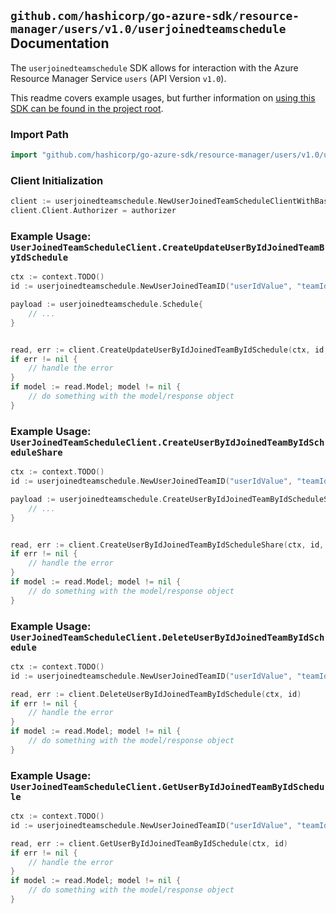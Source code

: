 
## `github.com/hashicorp/go-azure-sdk/resource-manager/users/v1.0/userjoinedteamschedule` Documentation

The `userjoinedteamschedule` SDK allows for interaction with the Azure Resource Manager Service `users` (API Version `v1.0`).

This readme covers example usages, but further information on [using this SDK can be found in the project root](https://github.com/hashicorp/go-azure-sdk/tree/main/docs).

### Import Path

```go
import "github.com/hashicorp/go-azure-sdk/resource-manager/users/v1.0/userjoinedteamschedule"
```


### Client Initialization

```go
client := userjoinedteamschedule.NewUserJoinedTeamScheduleClientWithBaseURI("https://management.azure.com")
client.Client.Authorizer = authorizer
```


### Example Usage: `UserJoinedTeamScheduleClient.CreateUpdateUserByIdJoinedTeamByIdSchedule`

```go
ctx := context.TODO()
id := userjoinedteamschedule.NewUserJoinedTeamID("userIdValue", "teamIdValue")

payload := userjoinedteamschedule.Schedule{
	// ...
}


read, err := client.CreateUpdateUserByIdJoinedTeamByIdSchedule(ctx, id, payload)
if err != nil {
	// handle the error
}
if model := read.Model; model != nil {
	// do something with the model/response object
}
```


### Example Usage: `UserJoinedTeamScheduleClient.CreateUserByIdJoinedTeamByIdScheduleShare`

```go
ctx := context.TODO()
id := userjoinedteamschedule.NewUserJoinedTeamID("userIdValue", "teamIdValue")

payload := userjoinedteamschedule.CreateUserByIdJoinedTeamByIdScheduleShareRequest{
	// ...
}


read, err := client.CreateUserByIdJoinedTeamByIdScheduleShare(ctx, id, payload)
if err != nil {
	// handle the error
}
if model := read.Model; model != nil {
	// do something with the model/response object
}
```


### Example Usage: `UserJoinedTeamScheduleClient.DeleteUserByIdJoinedTeamByIdSchedule`

```go
ctx := context.TODO()
id := userjoinedteamschedule.NewUserJoinedTeamID("userIdValue", "teamIdValue")

read, err := client.DeleteUserByIdJoinedTeamByIdSchedule(ctx, id)
if err != nil {
	// handle the error
}
if model := read.Model; model != nil {
	// do something with the model/response object
}
```


### Example Usage: `UserJoinedTeamScheduleClient.GetUserByIdJoinedTeamByIdSchedule`

```go
ctx := context.TODO()
id := userjoinedteamschedule.NewUserJoinedTeamID("userIdValue", "teamIdValue")

read, err := client.GetUserByIdJoinedTeamByIdSchedule(ctx, id)
if err != nil {
	// handle the error
}
if model := read.Model; model != nil {
	// do something with the model/response object
}
```
